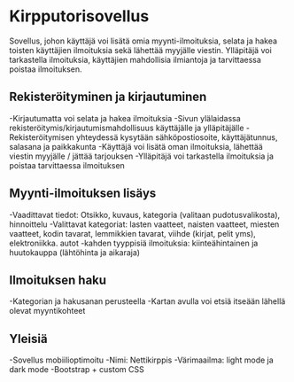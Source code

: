 # Kirpputorisovellus

Sovellus, johon käyttäjä voi lisätä omia myynti-ilmoituksia, selata ja hakea toisten käyttäjien ilmoituksia sekä lähettää myyjälle viestin. Ylläpitäjä voi tarkastella ilmoituksia, käyttäjien mahdollisia ilmiantoja ja tarvittaessa poistaa ilmoituksen.

## Rekisteröityminen ja kirjautuminen
-Kirjautumatta voi selata ja hakea ilmoituksia
-Sivun ylälaidassa rekisteröitymis/kirjautumismahdollisuus käyttäjälle ja ylläpitäjälle
-Rekisteröitymisen yhteydessä kysytään sähköpostiosoite, käyttäjätunnus, salasana ja paikkakunta 
-Käyttäjä voi lisätä oman ilmoituksia, lähettää viestin myyjälle / jättää tarjouksen
-Ylläpitäjä voi tarkastella ilmoituksia ja poistaa tarvittaessa ilmoituksen

## Myynti-ilmoituksen lisäys
-Vaadittavat tiedot: Otsikko, kuvaus, kategoria (valitaan pudotusvalikosta), hinnoittelu
-Valittavat kategoriat: lasten vaatteet, naisten vaatteet, miesten vaatteet, kodin tavarat, lemmikkien tavarat, viihde (kirjat, pelit yms), elektroniikka. autot
-kahden tyyppisiä ilmoituksia: kiinteähintainen ja huutokauppa (lähtöhinta ja aikaraja)

## Ilmoituksen haku
-Kategorian ja  hakusanan perusteella
-Kartan avulla voi etsiä itseään lähellä olevat myyntikohteet

## Yleisiä
-Sovellus mobiilioptimoitu
-Nimi: Nettikirppis
-Värimaailma: light mode ja dark mode
-Bootstrap + custom CSS